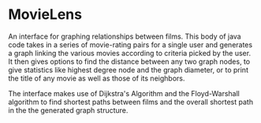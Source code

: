 # MovieLens
An interface for graphing relationships between films. This body of java code takes in a series of movie-rating pairs for a single user and generates a graph linking the various movies according to criteria picked by the user. It then gives options to find the distance between any two graph nodes, to give statistics like highest degree node and the graph diameter, or to print the title of any movie as well as those of its neighbors. 

The interface makes use of Dijkstra's Algorithm and the Floyd-Warshall algorithm to find shortest paths between films and the overall shortest path in the the generated graph structure.
